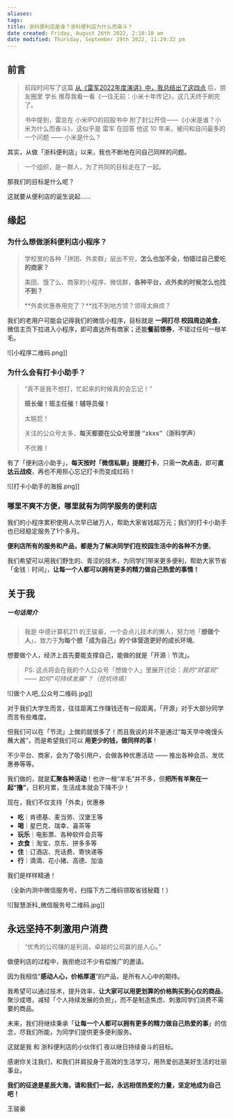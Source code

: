 ```yaml
---
aliases: 
tags: 
title: 浙科便利店是谁？浙科便利店为什么而奋斗？
date created: Friday, August 26th 2022, 2:10:10 am
date modified: Thursday, September 29th 2022, 11:29:32 pm
---
```


## 前言

> 前段时间写了这篇 [从《雷军2022年度演讲》中，我总结出了这四点](https://mp.weixin.qq.com/s/ABgPmzG9Z73XmK3KHHMLXw) 后，朋友圈里 学长 推荐我看一看《一往无前：小米十年传记》，这几天终于刷完了。
> 
> 书中提到，雷总在 小米IPO的招股书中 附了封公开信——《小米是谁？小米为什么而奋斗》，这似乎是 雷军 在回答 他这 10 年来，被问和自问最多的一个问题 —— 小米是什么？

其实，从做「浙科便利店」以来，我也不断地在问自己同样的问题。

> 一个组织，是一群人，为了共同的目标走在了一起。

那我们的目标是什么呢？

这就要从便利店的诞生说起……

## 缘起

### 为什么想做浙科便利店小程序？

> 学校里的各种「拼团、外卖群」层出不穷，**怎么也加不全，怕错过自己爱吃的商家？**
> 
> 美团、饿了么、商家的小程序、微信群，**各种平台，点外卖的时候怎么也找不到？**
> 
> **外卖优惠券用完了？**找不到地方领？领得太麻烦？

我们的老用户可能会记得我们的微信小程序，目标就是 **一网打尽 校园周边美食**，微信主页下拉进入小程序，即可直达所有商家；还能**餐前领券**，不错过任何一根羊毛。

![[小程序二维码.png]]

### 为什么会有打卡小助手？

> “真不是我不想打，忙起来的时候真的会忘记！”
> 
> **班长催！班主任催！辅导员催！**
> 
> 太尴尬！
> 
> 关注的公众号太多，**每天都要在公众号里搜 “zkxs”（浙科学声）**
> 
> 不优雅！

有了「便利店小助手」，**每天按时「微信私聊」提醒打卡**，只需**一次点击**，即可**直达云战疫**，再也不用担心忘记打卡而变成红码！

![[打卡小助手的海报.png]]

### 哪里不爽不方便，哪里就有为同学服务的便利店

我们的小程序累积使用人次早已破万人，帮助大家省钱超万元；我们的打卡小助手也已经稳定服务了1个多月。

**便利店所有的服务和产品，都是为了解决同学们在校园生活中的各种不方便**。

我们希望可以用我们野生的、青涩的技术，为同学们带来更多便利，帮助大家节省「金钱｜时间」，**让每一个人都可以拥有更多的精力做自己热爱的事情！**

## 关于我

##### 一句话简介
> 我是 中德计算机211 的王骏豪，一个会点儿技术的懒人，努力地「**想做个人**」，致力于**为每个想「成为自己」的个体营造更好的成长环境**。

想要做个人，经济上首先要能支撑自己，能做的就是「开源｜节流」。

> PS: 这点将会在我的个人公众号「想做个人」里展开讨论：*我的“财富观” —— 如何“可持续发展”？（挖坑待填）*

![[做个人吧_公众号二维码.jpg]]

对于我们大学生而言，往往距离工作赚钱还有一段距离，「开源」对于大部分同学而言有些难度。

但我们可以在「节流」上做的就很多了！而且我说的并不是通过“每天早中晚馒头蘸大酱”，而是希望我们可以 **用更少的钱，做同样的事**！

不少平台、商家，会为了吸引用户，会做各种优惠活动 —— 推出各种会员、发优惠券等等。

我们做的，就是**汇聚各种活动**！也许一根“羊毛”并不多，但**把所有羊聚在一起“撸”**，日积月累，生活成本就会下降不少！

现在，我们不仅支持「外卖」优惠券

- **吃**｜肯德基、麦当劳、汉堡王等
- **喝**｜星巴克、瑞幸、喜茶等
- **玩乐**｜电影票、各种软件会员等
- **衣食**｜淘宝、京东、拼多多等
- **住**｜订酒店、充话费、寄快递等
- **行**｜滴滴、花小猪、高德、加油

我们是样样精通！

（全新内测中微信服务号，扫描下方二维码领取省钱秘籍！）

![[智慧浙科_微信服务号二维码.jpg]]

## 永远坚持不刺激用户消费

> “优秀的公司赚的是利润，卓越的公司赢的是人心。”

做便利店的过程中，我拒绝过不少有偿推广的邀请。

因为我相信“**感动人心，价格厚道**”的产品，是所有人心中的期待。

我希望可以通过技术，提升效率，**让大家可以用更划算的价格购买到心仪的商品**，聚沙成塔，减轻「个人持续发展的负担」，而不是制造焦虑、刺激同学们消费不需要的商品。

未来，我们将继续秉承「**让每一个人都可以拥有更多的精力做自己热爱的事**」的信念，尽我们所能，为同学们提供更多便利服务。

这就是我 和 浙科便利店的小伙伴们 夜以继日持续奋斗的目标。

感谢你关注我们，和我们并肩投身于高效的生活学习，用热爱创造美好生活的壮丽事业。

**我们的征途是星辰大海，请和我们一起，永远相信热爱的力量，坚定地成为自己吧！**

王骏豪